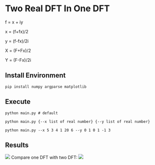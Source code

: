 # Two Real DFT In One DFT
f = x + iy 

x = (f+fx)/2 

y = (f-fx)/2i

X = (F+Fx)/2 

Y = (F-Fx)/2i

## Install Environment
```
pip install numpy argparse matplotlib
```

## Execute
```
python main.py # default
```
```
python main.py {--x list of real number} {--y list of real number}
```
```
python main.py --x 5 3 4 1 20 6 --y 0 1 0 1 -1 3
```

## Results
![](result.jpg)
Compare one DFT with two DFT:
![](result_2.png)
